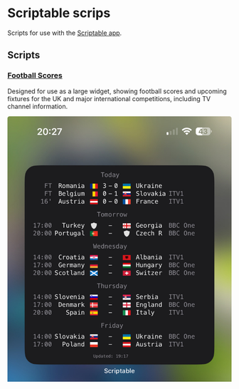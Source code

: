 # Scriptable scrips

Scripts for use with the [Scriptable app](https://itunes.apple.com/us/app/scriptable/id1405459188?mt=12).

## Scripts

### [Football Scores](football-scores)

Designed for use as a large widget, showing football scores and upcoming fixtures for the UK and major international competitions, including TV channel information.

![Football Scores screenshot](https://raw.githubusercontent.com/mwagstaff/scriptable/main/football-scores/screenshot.jpg)